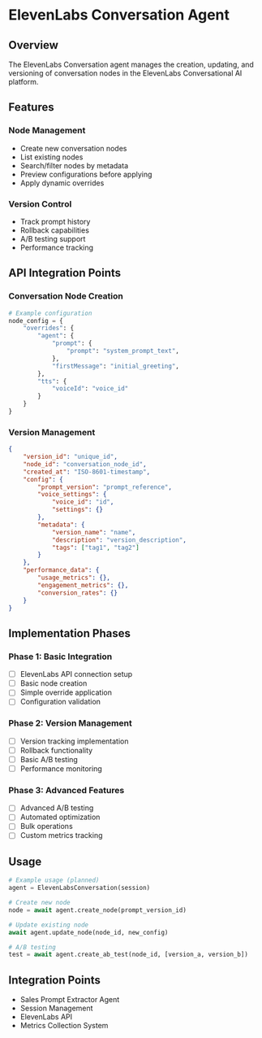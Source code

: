 # ElevenLabs Conversation Agent

## Overview
The ElevenLabs Conversation agent manages the creation, updating, and versioning of conversation nodes in the ElevenLabs Conversational AI platform.

## Features

### Node Management
- Create new conversation nodes
- List existing nodes
- Search/filter nodes by metadata
- Preview configurations before applying
- Apply dynamic overrides

### Version Control
- Track prompt history
- Rollback capabilities
- A/B testing support
- Performance tracking

## API Integration Points

### Conversation Node Creation
```python
# Example configuration
node_config = {
    "overrides": {
        "agent": {
            "prompt": {
                "prompt": "system_prompt_text",
            },
            "firstMessage": "initial_greeting",
        },
        "tts": {
            "voiceId": "voice_id"
        }
    }
}
```

### Version Management
```json
{
    "version_id": "unique_id",
    "node_id": "conversation_node_id",
    "created_at": "ISO-8601-timestamp",
    "config": {
        "prompt_version": "prompt_reference",
        "voice_settings": {
            "voice_id": "id",
            "settings": {}
        },
        "metadata": {
            "version_name": "name",
            "description": "version_description",
            "tags": ["tag1", "tag2"]
        }
    },
    "performance_data": {
        "usage_metrics": {},
        "engagement_metrics": {},
        "conversion_rates": {}
    }
}
```

## Implementation Phases

### Phase 1: Basic Integration
- [ ] ElevenLabs API connection setup
- [ ] Basic node creation
- [ ] Simple override application
- [ ] Configuration validation

### Phase 2: Version Management
- [ ] Version tracking implementation
- [ ] Rollback functionality
- [ ] Basic A/B testing
- [ ] Performance monitoring

### Phase 3: Advanced Features
- [ ] Advanced A/B testing
- [ ] Automated optimization
- [ ] Bulk operations
- [ ] Custom metrics tracking

## Usage

```python
# Example usage (planned)
agent = ElevenLabsConversation(session)

# Create new node
node = await agent.create_node(prompt_version_id)

# Update existing node
await agent.update_node(node_id, new_config)

# A/B testing
test = await agent.create_ab_test(node_id, [version_a, version_b])
```

## Integration Points
- Sales Prompt Extractor Agent
- Session Management
- ElevenLabs API
- Metrics Collection System 